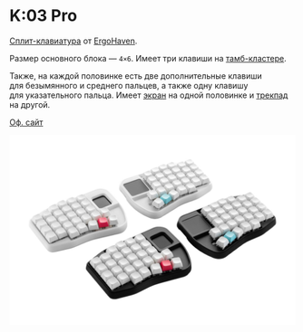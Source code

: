 # K:03 Pro

[Сплит-клавиатура](/dictionary#сплит) от [ErgoHaven](https://ru.ergohaven.xyz).

Размер основного блока — `4×6`. Имеет три клавиши на [тамб-кластере](/dictionary#thumb-cluster).

Также, на каждой половинке есть две дополнительные клавиши для безымянного и среднего пальцев, а также одну клавишу для указательного пальца. Имеет [экран](/hardware/screens.md) на одной половинке и [трекпад](/input/cursor/trackpad.md) на другой.

[Оф. сайт](https://ru.ergohaven.xyz/k03pro)

![](/assets/keyboards/ergohaven/K_03_Pro.jpg)
